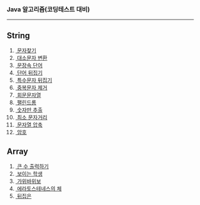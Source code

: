 ### Java 알고리즘(코딩테스트 대비)
----
## String
<ol>
  <li>
  <a href="https://github.com/odong2/Algorithm/blob/main/algorithm/src/String/Day1.java">
  &nbsp;문자찾기<a/>
  </li>
  <li>
  <a href="https://github.com/odong2/Algorithm/blob/main/algorithm/src/String/Day2.java">&nbsp;대소문자 변환</a>
  </li>
  <li>
   <a href="https://github.com/odong2/Algorithm/blob/main/algorithm/src/String/Day3.java">
   &nbsp;문장속 단어
    </a>
  </li>
   <li>
   <a href="https://github.com/odong2/Algorithm/blob/main/algorithm/src/String/Day4.java">&nbsp;단어 뒤집기</a>
  </li>
   <li>
   <a href="https://github.com/odong2/Algorithm/blob/main/algorithm/src/String/Day5.java">&nbsp;특수문자 뒤집기</a>
  </li>
   <li>
   <a href="https://github.com/odong2/Algorithm/blob/main/algorithm/src/String/Day6.java">&nbsp;중복문자 제거</a>
  </li>
   <li>
   <a href="https://github.com/odong2/Algorithm/blob/main/algorithm/src/String/Day7.java">&nbsp;회문문자열</a>
  </li>
   <li>
   <a href="https://github.com/odong2/Algorithm/blob/main/algorithm/src/String/Day8.java">&nbsp;팰린드롬</a>
  </li>
   <li>
   <a href="https://github.com/odong2/Algorithm/blob/main/algorithm/src/String/Day9.java">&nbsp;숫자만 추출</a>
  </li>
   <li>
   <a href="https://github.com/odong2/Algorithm/blob/main/algorithm/src/String/Day10.java">&nbsp;최소 문자거리</a>
  </li>
   <li>
   <a href="https://github.com/odong2/Algorithm/blob/main/algorithm/src/String/Day11.java">&nbsp;문자열 압축</a>
  </li>
   <li>
   <a href="https://github.com/odong2/Algorithm/blob/main/algorithm/src/String/Day12.java">&nbsp;암호</a>
  </li>
</ol>

## Array

<ol>
  <li>
  <a href="https://github.com/odong2/Algorithm/blob/main/algorithm/src/array/Day01.java">&nbsp;큰 수 출력하기<a/>
  </li>
  <li>
  <a href="https://github.com/odong2/Algorithm/blob/main/algorithm/src/array/Day02.java">&nbsp;보이는 학생<a/>
  </li>
  <li>
  <a href="https://github.com/odong2/Algorithm/blob/main/algorithm/src/array/Day03.java">&nbsp;가위바위보<a/>
  </li>
  <li>
  <a href="https://github.com/odong2/Algorithm/blob/main/algorithm/src/array/Day05.java">&nbsp;에라토스테네스의 체<a/>
  </li>
  <li>
  <a href="https://github.com/odong2/Algorithm/blob/main/algorithm/src/array/Day06.java">&nbsp;뒤집은 <a/>
  </li>
</ol>

